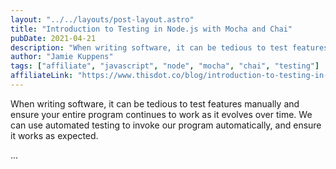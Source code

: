```yaml
---
layout: "../../layouts/post-layout.astro"
title: "Introduction to Testing in Node.js with Mocha and Chai"
pubDate: 2021-04-21
description: "When writing software, it can be tedious to test features manually and ensure your entire program continues to work as it evolves over time. We can use automated testing to invoke our program automatically, and ensure it works as expected."
author: "Jamie Kuppens"
tags: ["affiliate", "javascript", "node", "mocha", "chai", "testing"]
affiliateLink: "https://www.thisdot.co/blog/introduction-to-testing-in-node-js-with-mocha-and-chai"
---
```


When writing software, it can be tedious to test features manually and ensure
your entire program continues to work as it evolves over time. We can use
automated testing to invoke our program automatically, and ensure it works as
expected.

<!--more-->

...
